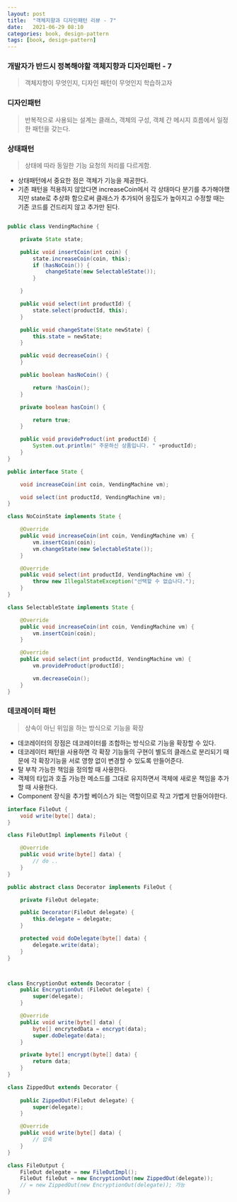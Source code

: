 ```yaml
---
layout: post
title:  "객체지향과 디자인패턴 리뷰 - 7"
date:   2021-06-29 08:10
categories: book, design-pattern
tags: [book, design-pattern]
---
```


### 개발자가 반드시 정복해야할 객체지향과 디자인패턴 - 7

> 객체지향이 무엇인지, 디자인 패턴이 무엇인지 학습하고자

### 디자인패턴
> 반복적으로 사용되는 설계는 클래스, 객체의 구성, 객체 간 메시지 흐름에서 일정한 패턴을 갖는다.

### 상태패턴
> 상태에 따라 동일한 기능 요청의 처리를 다르게함.
- 상태패턴에서 중요한 점은 객체가 기능을 제공한다.
- 기존 패턴을 적용하지 않았다면 increaseCoin에서 각 상태마다 분기를 추가해야했지만 state로 추상화 함으로써 클래스가 추가되어 응집도가 높아지고 수정할 때는 기존 코드를 건드리지 않고 추가만 된다.
```java

public class VendingMachine {

    private State state;

    public void insertCoin(int coin) {
        state.increaseCoin(coin, this);
        if (hasNoCoin()) {
            changeState(new SelectableState());
        }

    }

    public void select(int productId) {
        state.select(productId, this);
    }

    public void changeState(State newState) {
        this.state = newState;
    }

    public void decreaseCoin() {
    }

    public boolean hasNoCoin() {

        return !hasCoin();
    }

    private boolean hasCoin() {

        return true;
    }

    public void provideProduct(int productId) {
        System.out.println(" 주문하신 상품입니다. " +productId);
    }
}

public interface State {

    void increaseCoin(int coin, VendingMachine vm);

    void select(int productId, VendingMachine vm);
}

class NoCoinState implements State {

    @Override
    public void increaseCoin(int coin, VendingMachine vm) {
        vm.insertCoin(coin);
        vm.changeState(new SelectableState());
    }

    @Override
    public void select(int productId, VendingMachine vm) {
        throw new IllegalStateException("선택할 수 없습나다.");
    }
}

class SelectableState implements State {

    @Override
    public void increaseCoin(int coin, VendingMachine vm) {
        vm.insertCoin(coin);
    }

    @Override
    public void select(int productId, VendingMachine vm) {
        vm.provideProduct(productId);

        vm.decreaseCoin();
    }
}

```


### 데코레이터 패턴
> 상속이 아닌 위임을 하는 방식으로 기능을 확장
- 데코레이터의 장점은 데코레이터를 조합하는 방식으로 기능을 확장할 수 있다.
- 데코레이터 패턴을 사용하면 각 확장 기능들의 구현이 별도의 클래스로 분리되기 때문에 각 확장기능을 서로 영향 없이 변경할 수 있도록 만들어준다.
- 탈 부착 가능한 책임을 정의할 때 사용한다.
- 객체의 타입과 호출 가능한 메소드를 그대로 유지하면서 객체에 새로운 책임을 추가할 때 사용한다.
- Component 장식을 추가할 베이스가 되는 역할이므로 작고 가볍게 만들어야한다.

```java
interface FileOut {
    void write(byte[] data);
}

class FileOutImpl implements FileOut {

    @Override
    public void write(byte[] data) {
        // do ..
    }
}

public abstract class Decorator implements FileOut {

    private FileOut delegate;

    public Decorator(FileOut delegate) {
        this.delegate = delegate;
    }

    protected void doDelegate(byte[] data) {
        delegate.write(data);
    }
}



class EncryptionOut extends Decorator {
    public EncryptionOut (FileOut delegate) {
        super(delegate);
    }

    @Override
    public void write(byte[] data) {
        byte[] encrytedData = encrypt(data);
        super.doDelegate(data);
    }

    private byte[] encrypt(byte[] data) {
        return data;
    }
}

class ZippedOut extends Decorator {
    
    public ZippedOut(FileOut delegate) {
        super(delegate);
    }

    @Override
    public void write(byte[] data) {
        // 압축
    }
}

class FileOutput {
    FileOut delegate = new FileOutImpl();
    FileOut fileOut = new EncryptionOut(new ZippedOut(delegate)); 
    // = new ZippedOut(new EncryptionOut(delegate)); 가능
}

```